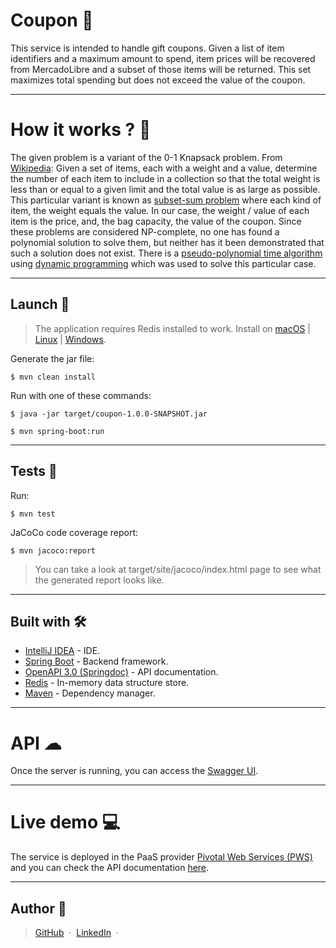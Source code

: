 # Coupon 🎁
This service is intended to handle gift coupons. Given a list of item identifiers and a maximum amount to spend, item prices will be recovered from MercadoLibre and a subset of those items will be returned. This set maximizes total spending but does not exceed the value of the coupon.

---

# How it works ? 💭
The given problem is a variant of the 0-1 Knapsack problem. From [Wikipedia](https://en.wikipedia.org/wiki/Knapsack_problem): Given a set of items, each with a weight and a value, determine the number of each item to include in a collection so that the total weight is less than or equal to a given limit and the total value is as large as possible.
This particular variant is known as [subset-sum problem](https://en.wikipedia.org/wiki/Subset_sum_problem) where each kind of item, the weight equals the value.
In our case, the weight / value of each item is the price, and, the bag capacity, the value of the coupon. Since these problems are considered NP-complete, no one has found a polynomial solution to solve them, but neither has it been demonstrated that such a solution does not exist. There is a [pseudo-polynomial time algorithm](https://en.wikipedia.org/wiki/Pseudo-polynomial_time) using [dynamic programming](https://en.wikipedia.org/wiki/Dynamic_programming) which was used to solve this particular case.

---

## Launch 🚀
> The application requires Redis installed to work. Install on [macOS](https://gist.github.com/tomysmile/1b8a321e7c58499ef9f9441b2faa0aa8) | [Linux](https://redis.io/topics/quickstart) | [Windows](https://redislabs.com/ebook/appendix-a/a-3-installing-on-windows/a-3-2-installing-redis-on-window/).

Generate the jar file:
```
$ mvn clean install
```
Run with one of these commands:
```
$ java -jar target/coupon-1.0.0-SNAPSHOT.jar
```
```
$ mvn spring-boot:run
```

---

## Tests 🔩
Run:
```
$ mvn test
```
JaCoCo code coverage report:
```
$ mvn jacoco:report
```
> You can take a look at target/site/jacoco/index.html page to see what the generated report looks like.

---

## Built with 🛠
* [IntelliJ IDEA](https://www.jetbrains.com/idea/) - IDE.
* [Spring Boot](https://spring.io/projects/spring-boot) - Backend framework.
* [OpenAPI 3.0 (Springdoc)](https://springdoc.org/) - API documentation.
* [Redis](https://redis.io/) - In-memory data structure store.
* [Maven](https://maven.apache.org/) - Dependency manager.

---

# API ☁
Once the server is running, you can access the [Swagger UI](http://localhost:8080/api/swagger-ui.html).

---

# Live demo 💻
The service is deployed in the PaaS provider [Pivotal Web Services (PWS)](https://run.pivotal.io/) and you can check the API documentation [here](https://apicoupon.cfapps.io/swagger-ui.html).

---

## Author 👦
> [GitHub](https://github.com/lzmz) &nbsp;&middot;&nbsp; [LinkedIn](https://www.linkedin.com/in/leonel-menendez/) &nbsp;&middot;&nbsp;